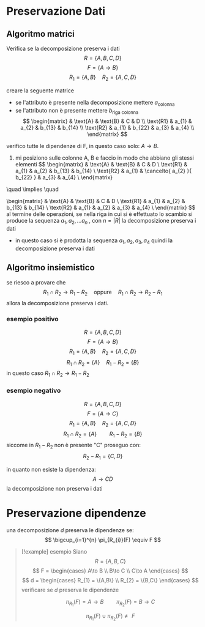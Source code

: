 # Preservazione Dati
## Algoritmo matrici
Verifica se la decomposizione preserva i dati
$$
R = \{A,B,C,D\}
$$
$$
F=\{A\to B\}
$$
$$
R_{1} = \{A,B\} \quad R_{2}=\{A,C,D\}
$$

creare la seguente matrice
- se l'attributo è presente nella decomposizione mettere $a_{\text{colonna}}$
- se l'attributo non è presente mettere $b_{\text{riga colonna}}$
$$
\begin{matrix}
    & \text{A} & \text{B} & C & D \\
    \text{R1} & a_{1} & a_{2} & b_{13} & b_{14}  \\
    \text{R2} & a_{1} & b_{22} & a_{3} & a_{4} \\
\end{matrix}
$$

verifico tutte le dipendenze di F, in questo caso solo: $A\to B$.

1. mi posiziono sulle colonne A, B e faccio in modo che abbiano gli stessi elementi
$$
\begin{matrix}
    & \text{A} & \text{B} & C & D \\
    \text{R1} & a_{1} & a_{2} & b_{13} & b_{14}  \\
    \text{R2} & a_{1} & \cancelto{ a_{2} }{ b_{22} } & a_{3} & a_{4} \\
\end{matrix}

\quad \implies \quad

\begin{matrix}
    & \text{A} & \text{B} & C & D \\
    \text{R1} & a_{1} & a_{2} & b_{13} & b_{14}  \\
    \text{R2} & a_{1} & a_{2} & a_{3} & a_{4} \\
\end{matrix}
$$
al termine delle operazioni, se nella riga in cui si è effettuato lo scambio si produce la sequenza $a_{1},a_{2},\dots a_{n}$ , con $n = |R|$ la decomposizione preserva i dati
- in questo caso si è prodotta la sequenza $a_{1},a_{2},a_{3},a_{4}$ quindi la decomposizione preserva i dati

## Algoritmo insiemistico
se riesco a provare che
$$
R_{1} \cap R_{2} \to R_{1}-R_{2} \quad \text{oppure} \quad R_{1} \cap R_{2} \to R_{2} - R_{1}
$$
allora la decomposizione preserva i dati.

### esempio positivo
$$
R=\{A,B,C,D\}
$$
$$
F=\{A\to B\}
$$
$$
R_{1}=\{A,B\} \quad R_{2}=\{A,C,D\}
$$
$$
R_{1} \cap R_{2} = \{A\}
\quad
R_{1} - R_{2} = \{B\}
$$
in questo caso $R_{1} \cap R_{2} \to R_{1}-R_{2}$

### esempio negativo
$$
R=\{A,B,C,D\}
$$
$$
F=\{A\to C\}
$$
$$
R_{1}=\{A,B\} \quad R_{2}=\{A,C,D\}
$$
$$
R_{1} \cap R_{2} = \{A\} \quad\quad R_{1} - R_{2} = \{B\}
$$
siccome in $R_{1} - R_{2}$ non è presente "C" proseguo con:
$$
R_{2} - R_{1} = \{C,D\}
$$

in quanto non esiste la dipendenza:
$$
A\to CD
$$
la decomposizione non preserva i dati



# Preservazione dipendenze
una decomposizione $d$ preserva le dipendenze se:
$$
\bigcup_{i=1}^{n} \pi_{R_{i}}(F) \equiv F
$$


> [!example] esempio
> Siano
> $$
> R = \{A,B,C\}
> $$
> $$
> F = \begin{cases}
> A\to B \\
> B\to C \\
> C\to A
> \end{cases}
> $$
> $$
> d = \begin{cases}
> R_{1} = \{A,B\} \\
> R_{2} = \{B,C\}
> \end{cases}
> $$
> verificare se $d$ preserva le dipendenze
> 
> $$
> \pi_{R_{1}}(F)={A\to B} \quad\quad \pi_{R_{2}}(F)={B\to C}
> $$
> 
> $$
> \pi_{R_{1}}(F) \cup \pi_{R_{2}}(F) \not\equiv F
> $$

